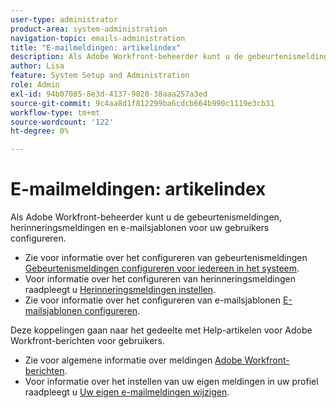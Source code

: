 ```yaml
---
user-type: administrator
product-area: system-administration
navigation-topic: emails-administration
title: "E-mailmeldingen: artikelindex"
description: Als Adobe Workfront-beheerder kunt u de gebeurtenismeldingen, herinneringsmeldingen en e-mailsjablonen voor uw gebruikers configureren.
author: Lisa
feature: System Setup and Administration
role: Admin
exl-id: 94b07085-8e3d-4137-9820-38aaa257a3ed
source-git-commit: 9c4aa8d1f812299ba6cdcb664b990c1119e3cb31
workflow-type: tm+mt
source-wordcount: '122'
ht-degree: 0%

---
```


# E-mailmeldingen: artikelindex

<!-- Audited: 1/2024 -->

Als Adobe Workfront-beheerder kunt u de gebeurtenismeldingen, herinneringsmeldingen en e-mailsjablonen voor uw gebruikers configureren.

* Zie voor informatie over het configureren van gebeurtenismeldingen [Gebeurtenismeldingen configureren voor iedereen in het systeem](../../../administration-and-setup/manage-workfront/emails/configure-event-notifications-for-everyone-in-the-system.md).
* Voor informatie over het configureren van herinneringsmeldingen raadpleegt u [Herinneringsmeldingen instellen](../../../administration-and-setup/manage-workfront/emails/set-up-reminder-notifications.md).
* Zie voor informatie over het configureren van e-mailsjablonen [E-mailsjablonen configureren](../../../administration-and-setup/manage-workfront/emails/configure-email-templates.md).

Deze koppelingen gaan naar het gedeelte met Help-artikelen voor Adobe Workfront-berichten voor gebruikers.

* Zie voor algemene informatie over meldingen [Adobe Workfront-berichten](/help/quicksilver/workfront-basics/using-notifications/event-notifications.md).
* Voor informatie over het instellen van uw eigen meldingen in uw profiel raadpleegt u [Uw eigen e-mailmeldingen wijzigen](/help/quicksilver/workfront-basics/using-notifications/activate-or-deactivate-your-own-event-notifications.md).
